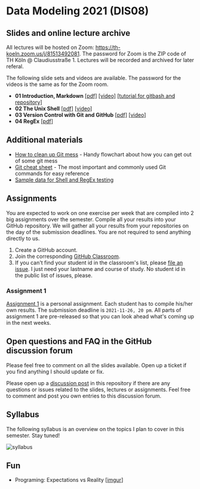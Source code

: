 # Data Modeling 2021 (DIS08) 

## Slides and online lecture archive

All lectures will be hosted on Zoom: https://th-koeln.zoom.us/j/81513492081. The password for Zoom is the ZIP code of TH Köln @ Claudiusstraße 1. Lectures will be recorded and archived for later referal.

The following slide sets and videos are available. The password for the videos is the same as for the Zoom room.

* __01 Introduction, Markdown__ [[pdf]](slides/DIS08-01-introduction.pdf) [[video]](https://th-koeln.sciebo.de/s/oEYxPh1m6ns3nhe) [[tutorial for gitbash and repository]](tutorials/DIS08-01-introduction-gitbash_a1e1.pdf)
* __02 The Unix Shell__ [[pdf]](slides/DIS08-02-shell.pdf) [[video]](https://th-koeln.sciebo.de/s/Ffg0t2BdNYp5Xmv)
* __03 Version Control with Git and GitHub__ [[pdf]](slides/DIS08-03-git-github.pdf) [[video]](https://th-koeln.sciebo.de/s/qwqAhhebohniZtU)
* __04 RegEx__ [[pdf]](slides/DIS08-04-regex.pdf)

## Additional materials 

* [How to clean up Git mess](http://justinhileman.info/article/git-pretty/git-pretty.pdf) - Handy flowchart about how you can get out of some git mess
* [Git cheat sheet](https://education.github.com/git-cheat-sheet-education.pdf) - The most important and commonly used Git commands for easy reference
* [Sample data for Shell and RegEx testing](shell_lesson.zip)

## Assignments

You are expected to work on one exercise per week that are compiled into 2 big assignments over the semester. Compile all your results into your GitHub repository. We will gather all your results from your repositories on the day of the submission deadlines. You are not required to send anything directly to us.

1. Create a GitHub account.
2. Join the corresponding [GitHub Classroom](https://classroom.github.com/a/Nshauyhh).
3. If you can't find your student id in the classroom's list, please [file an issue](https://github.com/irgroup-classrooms/dis08-2021/issues). I just need your lastname and course of study. No student id in the public list of issues, please.

### Assignment 1

[Assignment 1](assignments.md) is a personal assignment. Each student has to compile his/her own results. The submission deadline is `2021-11-26, 20 pm`. All parts of assignment 1 are pre-released so that you can look ahead what's coming up in the next weeks. 

## Open questions and FAQ in the GitHub discussion forum

Please feel free to comment on all the slides available. Open up a ticket if you find anything I should update or fix. 

Please open up a [discussion post](https://github.com/irgroup-classrooms/dis08-2021/discussions) in this repository if there are any questions or issues related to the slides, lectures or assignments. Feel free to comment and post you own entries to this discussion forum.


## Syllabus

The following syllabus is an overview on the topics I plan to cover in this semester. Stay tuned!

![syllabus](dis08-2021-schedule.png)

## Fun

* Programing: Expectations vs Reality [[imgur](https://imgur.com/gallery/laOofrv)]
